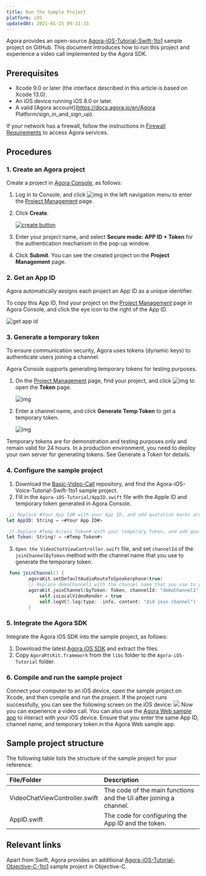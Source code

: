 ```yaml
---
title: Run the Sample Project
platform: iOS
updatedAt: 2021-01-25 09:31:33
---
```

Agora provides an open-source [Agora-iOS-Tutorial-Swift-1to1](https://github.com/AgoraIO/Basic-Video-Call/tree/master/One-to-One-Video/Agora-iOS-Tutorial-Swift-1to1) sample project on GitHub. This document introduces how to run this project and experience a video call implemented by the Agora SDK.

## Prerequisites

- Xcode 9.0 or later (the interface described in this article is based on Xcode 13.0).
- An iOS device running iOS 8.0 or later.
- A valid [Agora account](https://docs.agora.io/en/Agora Platform/sign_in_and_sign_up).

<div class="alert note">If your network has a firewall, follow the instructions in <a href="https://docs.agora.io/en/Agora%20Platform/firewall?platform=All%20Platforms">Firewall Requirements</a> to access Agora services.</div>

## Procedures
### 1. Create an Agora project

Create a project in [Agora Console](https://console.agora.io/), as follows:

1. Log in to Console, and click ![img](https://web-cdn.agora.io/docs-files/1594283671161) in the left navigation menu to enter the [Project Management](https://dashboard.agora.io/projects) page.

2. Click **Create**.

   [![create button](https://web-cdn.agora.io/docs-files/1594949127367)](https://dashboard.agora.io/projects)

3. Enter your project name, and select **Secure mode: APP ID + Token** for the authentication mechanism in the pop-up window.

4. Click **Submit**. You can see the created project on the **Project Management** page.

### 2. Get an App ID

Agora automatically assigns each project an App ID as a unique identifier.

To copy this App ID, find your project on the [Project Management](https://dashboard.agora.io/projects) page in Agora Console, and click the eye icon to the right of the App ID.

![get app id](https://web-cdn.agora.io/docs-files/1602646621028)



### 3. Generate a temporary token

To ensure communication security, Agora uses tokens (dynamic keys) to authenticate users joining a channel.

Agora Console supports generating temporary tokens for testing purposes.

1. On the [Project Management](https://dashboard.agora.io/projects) page, find your project, and click ![img](https://web-cdn.agora.io/docs-files/1594284775010) to open the **Token** page.

   ![img](https://web-cdn.agora.io/docs-files/1574927794840)

2. Enter a channel name, and click **Generate Temp Token** to get a temporary token.

   ![img](https://web-cdn.agora.io/docs-files/1574928048948)


<div class="alert note">Temporary tokens are for demonstration and testing purposes only and remain valid for 24 hours. In a production environment, you need to deploy your own server for generating tokens. See <a href="token_server">Generate a Token</a > for details.</div>


### 4. Configure the sample project
1. Download the [Basic-Video-Call](https://github.com/AgoraIO/Basic-Video-Call) repository, and find the Agora-iOS-Voice-Tutorial-Swift-1to1 sample project.
2. Fill in the `Agora-iOS-Tutorial/AppID.swift` file with the Apple ID and temporary token generated in Agora Console.
```swift
 // Replace #Your App Id# with your App ID, and add quotation marks around it, such as "xxxxxx"
let AppID: String = <#Your App ID#>

 // Replace #Temp Access Token# with your temporary Token, and add quotation marks, such as "xxxxxx"
let Token: String? = <#Temp Token#>
```

3. `Open the VideoChatViewController.swift` file, and set `channelId` of the `joinChannelByToken` method with the channel name that you use to generate the temporary token.
```swift
 func joinChannel() {
        agoraKit.setDefaultAudioRouteToSpeakerphone(true)
        // Replace demoChannel1 with the channel name that you use to generate the temporary token
        agoraKit.joinChannel(byToken: Token, channelId: "demoChannel1", info: nil, uid: 0) { [unowned self] (channel, uid, elapsed) -> Void in
            self.isLocalVideoRender = true
            self.logVC?.log(type: .info, content: "did join channel")
        }
```

### 5. Integrate the Agora SDK

Integrate the Agora iOS SDK into the sample project, as follows:

1. Download the latest [Agora iOS SDK](./downloads?platform=iOS) and extract the files.
2. Copy `AgoraRtcKit.framework` from the `libs` folder to the `Agora-iOS-Tutorial` folder.

### 6. Compile and run the sample project
Connect your computer to an iOS device, open the sample project on Xcode, and then compile and run the project. If the project runs successfully, you can see the following screen on the iOS device:
![](https://web-cdn.agora.io/docs-files/1605677954238)
Now you can experience a video call. You can also use the [Agora Web sample app](https://webdemo.agora.io/agora-web-showcase/examples/Agora-Web-Tutorial-1to1-Web/) to interact with your iOS device. Ensure that you enter the same App ID, channel name, and temporary token in the Agora Web sample app.
## Sample project structure

The following table lists the structure of the sample project for your reference:

| File/Folder                   | Description                                                  |
| :---------------------------- | :----------------------------------------------------------- |
| VideoChatViewController.swift | The code of the main functions and the UI after joining a channel. |
| AppID.swift                   | The code for configuring the App ID and the token.           |

## Relevant links

Apart from Swift, Agora provides an additional [Agora-iOS-Tutorial-Objective-C-1to1](https://github.com/AgoraIO/Basic-Video-Call/tree/master/One-to-One-Video/Agora-iOS-Tutorial-Objective-C-1to1) sample project in Objective-C.